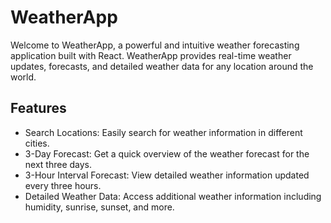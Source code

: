 # WeatherApp

Welcome to WeatherApp, a powerful and intuitive weather forecasting application built with React. WeatherApp provides real-time weather updates, forecasts, and detailed weather data for any location around the world.

## Features

- Search Locations: Easily search for weather information in different cities.
- 3-Day Forecast: Get a quick overview of the weather forecast for the next three days.
- 3-Hour Interval Forecast: View detailed weather information updated every three hours.
- Detailed Weather Data: Access additional weather information including humidity, sunrise, sunset, and more.


